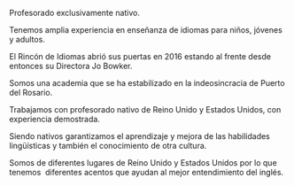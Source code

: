 Profesorado exclusivamente nativo.

Tenemos amplia experiencia en enseñanza de idiomas para niños, jóvenes y adultos.

El Rincón de Idiomas abrió sus puertas en 2016 estando al frente desde entonces su Directora Jo Bowker.

Somos una academia que se ha estabilizado en la indeosincracia de Puerto del Rosario.

Trabajamos con profesorado nativo de Reino Unido y Estados Unidos, con experiencia demostrada.

Siendo nativos garantizamos el aprendizaje y mejora de las habilidades lingüísticas y también el conocimiento de otra cultura.

Somos de diferentes lugares de Reino Unido y Estados Unidos por lo que tenemos  diferentes acentos que ayudan al mejor entendimiento del inglés.